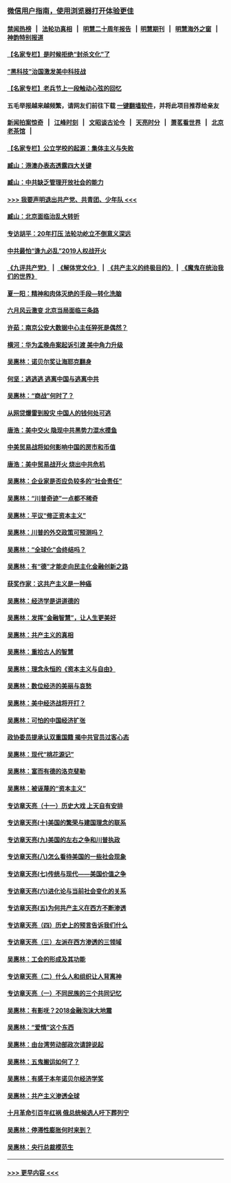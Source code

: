 ### [微信用户指南，使用浏览器打开体验更佳](https://github.com/gfw-breaker/banned-news1/blob/master/indexes/wechat-guide.md?t=0)
#### [禁闻热榜](热点新闻.md?t=0)  &nbsp;&nbsp;|&nbsp;&nbsp; [法轮功真相](https://github.com/gfw-breaker/truth/blob/master/README.md?t=0) &nbsp;&nbsp;|&nbsp;&nbsp; [明慧二十周年报告](https://github.com/gfw-breaker/mh-reports/blob/master/README.md?t=0) &nbsp;&nbsp;|&nbsp;&nbsp;[明慧期刊](https://github.com/gfw-breaker/mh-qikan) &nbsp;&nbsp;|&nbsp;&nbsp; [明慧海外之窗](https://github.com/gfw-breaker/mh-news/blob/master/README.md?t=0) &nbsp;&nbsp;|&nbsp;&nbsp; [神韵特别报道](https://github.com/gfw-breaker/mh-news/blob/master/shenyun.md?t=0)
#### [【名家专栏】是时候拒绝“封杀文化”了](../pages/nsc423/n11814093.md?t=02101733) 
#### [“黑科技”治国激发美中科技战](../pages/nsc423/n11638056.md?t=02101733) 
#### [【名家专栏】老兵节上一段触动心弦的回忆](../pages/nsc423/n11646016.md?t=02101733) 
#### 五毛举报越来越频繁，请网友们前往下载 [一键翻墙软件](https://github.com/gfw-breaker/ssr-accounts)，并将此项目推荐给亲友
#### [新闻拍案惊奇](https://github.com/gfw-breaker/banned-news1/blob/master/pages/link4.md) &nbsp;&nbsp;|&nbsp;&nbsp; [江峰时刻](https://github.com/gfw-breaker/banned-news1/blob/master/pages/link4.md) &nbsp;&nbsp;|&nbsp;&nbsp; [文昭谈古论今](https://github.com/gfw-breaker/banned-news1/blob/master/pages/link4.md) &nbsp;&nbsp;|&nbsp;&nbsp; [天亮时分](https://github.com/gfw-breaker/banned-news1/blob/master/pages/link4.md) &nbsp;&nbsp;|&nbsp;&nbsp; [萧茗看世界](https://github.com/gfw-breaker/banned-news1/blob/master/pages/link4.md) &nbsp;&nbsp;|&nbsp;&nbsp; [北京老茶馆](https://github.com/gfw-breaker/banned-news1/blob/master/pages/link4.md) &nbsp;&nbsp;|&nbsp;&nbsp; 
#### [【名家专栏】公立学校的起源：集体主义与失败](../pages/nsc423/n11601833.md?t=02101733) 
#### [臧山：港澳办表态透露四大关键](../pages/nsc423/n11421628.md?t=02101733) 
#### [臧山：中共缺乏管理开放社会的能力](../pages/nsc423/n11407457.md?t=02101733) 
#### [>>> 我要声明退出共产党、共青团、少年队 <<<](https://github.com/begood0513/goodnews/blob/master/quit/letter.md) 
#### [臧山：北京面临治乱大转折](../pages/nsc423/n11406895.md?t=02101733) 
#### [专访胡平：20年打压 法轮功屹立不倒意义深远](../pages/nsc423/n11398800.md?t=02101733) 
#### [中共最怕“逢九必乱”2019人权战开火](../pages/nsc423/n11385248.md?t=02101733) 
#### [《九评共产党》](https://github.com/begood0513/9ping.md/blob/master/README.md) &nbsp;|&nbsp; [《解体党文化》](../../../../jtdwh.md/blob/master/README.md)  &nbsp;|&nbsp; [《共产主义的终极目的》](../../../../gczydzjmd.md/blob/master/README.md) &nbsp;|&nbsp; [《魔鬼在统治我们的世界》](../../../../mgztzwmdsj.md/blob/master/README.md) 
#### [夏一阳：精神和肉体灭绝的手段—转化洗脑](../pages/nsc423/n11368250.md?t=02101733) 
#### [六月风云激变 北京当局面临三条路](../pages/nsc423/n11313668.md?t=02101733) 
#### [许茹：南京公安大数据中心主任猝死是偶然？](../pages/nsc423/n11064744.md?t=02101733) 
#### [横河：华为孟晚舟案起诉引渡 美中角力升级](../pages/nsc423/n11027230.md?t=02101733) 
#### [吴惠林：诺贝尔奖让海耶克翻身](../pages/nsc423/n10890049.md?t=02101733) 
#### [何坚：逃逃逃 逃离中国与逃离中共](../pages/nsc423/n10592891.md?t=02101733) 
#### [吴惠林：“商战”何时了？](../pages/nsc423/n10573558.md?t=02101733) 
#### [从网贷爆雷到股灾 中国人的钱何处可逃](../pages/nsc423/n10572800.md?t=02101733) 
#### [唐浩：美中交火 隐现中共黑势力混水摸鱼](../pages/nsc423/n10544040.md?t=02101733) 
#### [中美贸易战将如何影响中国的房市和币值](../pages/nsc423/n10543697.md?t=02101733) 
#### [唐浩：美中贸易战开火 烧出中共危机](../pages/nsc423/n10540126.md?t=02101733) 
#### [吴惠林：企业家是否应负较多的“社会责任”](../pages/nsc423/n10535022.md?t=02101733) 
#### [吴惠林：“川普奇迹”一点都不稀奇](../pages/nsc423/n10512808.md?t=02101733) 
#### [吴惠林：平议“修正资本主义”](../pages/nsc423/n10495724.md?t=02101733) 
#### [吴惠林：川普的外交政策可预测吗？](../pages/nsc423/n10462387.md?t=02101733) 
#### [吴惠林：“全球化”会终结吗？](../pages/nsc423/n10452838.md?t=02101733) 
#### [吴惠林：有“德”才能走向民主化金融创新之路](../pages/nsc423/n10432292.md?t=02101733) 
#### [获奖作家：这共产主义是一种癌](../pages/nsc423/n10431541.md?t=02101733) 
#### [吴惠林：经济学是讲道德的](../pages/nsc423/n10398014.md?t=02101733) 
#### [吴惠林：发挥“金融智慧”，让人生更美好](../pages/nsc423/n10375019.md?t=02101733) 
#### [吴惠林：共产主义的真相](../pages/nsc423/n10351394.md?t=02101733) 
#### [吴惠林：重拾古人的智慧](../pages/nsc423/n10337691.md?t=02101733) 
#### [吴惠林：理念永恒的《资本主义与自由》](../pages/nsc423/n10316274.md?t=02101733) 
#### [吴惠林：数位经济的美丽与哀愁](../pages/nsc423/n10292946.md?t=02101733) 
#### [吴惠林：美中经济战将开打？](../pages/nsc423/n10258825.md?t=02101733) 
#### [吴惠林：可怕的中国经济扩张](../pages/nsc423/n10219147.md?t=02101733) 
#### [政协委员提承认双重国籍 揭中共官员过客心态](../pages/nsc423/n10208809.md?t=02101733) 
#### [吴惠林：现代“桃花源记”](../pages/nsc423/n10185234.md?t=02101733) 
#### [吴惠林：富而有德的洛克斐勒](../pages/nsc423/n10142264.md?t=02101733) 
#### [吴惠林：被诬蔑的“资本主义”](../pages/nsc423/n10124816.md?t=02101733) 
#### [专访章天亮（十一）历史大戏 上天自有安排](../pages/nsc423/n10094905.md?t=02101733) 
#### [专访章天亮(十)美国的繁荣与建国理念的联系](../pages/nsc423/n10094899.md?t=02101733) 
#### [专访章天亮(九)美国的左右之争和川普执政](../pages/nsc423/n10094889.md?t=02101733) 
#### [专访章天亮(八)怎么看待美国的一些社会现象](../pages/nsc423/n10094857.md?t=02101733) 
#### [专访章天亮(七)传统与现代——美国价值之争](../pages/nsc423/n10093140.md?t=02101733) 
#### [专访章天亮(六)进化论与当前社会变化的关系](../pages/nsc423/n10092036.md?t=02101733) 
#### [专访章天亮(五)为何共产主义在西方不断渗透](../pages/nsc423/n10083620.md?t=02101733) 
#### [专访章天亮（四）历史上的预言告诉我们什么](../pages/nsc423/n10083606.md?t=02101733) 
#### [专访章天亮（三）左派在西方渗透的三领域](../pages/nsc423/n10081115.md?t=02101733) 
#### [吴惠林：工会的形成及其功能](../pages/nsc423/n10080633.md?t=02101733) 
#### [专访章天亮（二）什么人和组织让人背离神](../pages/nsc423/n10076637.md?t=02101733) 
#### [专访章天亮（一）不同民族的三个共同记忆](../pages/nsc423/n10074188.md?t=02101733) 
#### [吴惠林：有影呒？2018金融泡沫大地震](../pages/nsc423/n10040534.md?t=02101733) 
#### [吴惠林：“爱情”这个东西](../pages/nsc423/n10019423.md?t=02101733) 
#### [吴惠林：由台湾劳动部政次请辞说起](../pages/nsc423/n9979679.md?t=02101733) 
#### [吴惠林：五鬼搬运如何了？](../pages/nsc423/n9925338.md?t=02101733) 
#### [吴惠林：有感于本年诺贝尔经济学奖](../pages/nsc423/n9871883.md?t=02101733) 
#### [吴惠林：共产主义渗透全球](../pages/nsc423/n9812748.md?t=02101733) 
#### [十月革命引百年红祸 俄总统候选人吁下葬列宁](../pages/nsc423/n9810182.md?t=02101733) 
#### [吴惠林：停滞性膨胀何时来到？](../pages/nsc423/n9764136.md?t=02101733) 
#### [吴惠林：央行总裁模范生](../pages/nsc423/n9728134.md?t=02101733) 

----
#### [ >>> 更早内容 <<< ](../indexes/nsc423-earlier.md)
